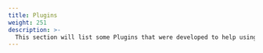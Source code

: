 ```yaml
---
title: Plugins
weight: 251
description: >-
  This section will list some Plugins that were developed to help using Beagle
---
```

